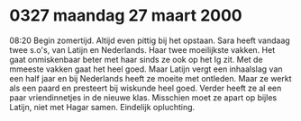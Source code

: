 # 0327 maandag 27 maart 2000
08:20	Begin zomertijd. Altijd even pittig bij het opstaan. Sara heeft vandaag twee s.o's, van Latijn en Nederlands. Haar twee moeilijkste vakken. Het gaat onmiskenbaar beter met haar sinds ze ook op het Ig zit. Met de mmeeste vakken gaat het heel goed. Maar Latijn vergt een inhaalslag van een half jaar en bij Nederlands heeft ze moeite met ontleden. Maar ze werkt als een paard en presteert bij wiskunde heel goed. Verder heeft ze al een paar vriendinnetjes in de nieuwe klas. Misschien moet ze apart op bijles Latijn, niet met Hagar samen.
Eindelijk opluchting.
